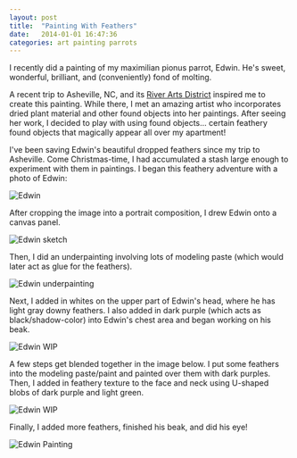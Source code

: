 ```yaml
---
layout: post
title:  "Painting With Feathers"
date:   2014-01-01 16:47:36
categories: art painting parrots
---
```

I recently did a painting of my maximilian pionus parrot, Edwin. He's sweet, wonderful, brilliant, and (conveniently) fond of molting.

A recent trip to Asheville, NC, and its [River Arts District](http://www.riverartsdistrict.com/) inspired me to create this painting. While there, I met an amazing artist who incorporates dried plant material and other found objects into her paintings. After seeing her work, I decided to play with using found objects... certain feathery found objects that magically appear all over my apartment!

I've been saving Edwin's beautiful dropped feathers since my trip to Asheville. Come Christmas-time, I had accumulated a stash large enough to experiment with them in paintings. I began this feathery adventure with a photo of Edwin:

![Edwin](/images/blog/edwin_painting/edwin_photo.jpg)

After cropping the image into a portrait composition, I drew Edwin onto a canvas panel.

![Edwin sketch](/images/blog/edwin_painting/edwin_sketch.jpg)

Then, I did an underpainting involving lots of modeling paste (which would later act as glue for the feathers).

![Edwin underpainting](/images/blog/edwin_painting/edwin_underpainting.jpg)

Next, I added in whites on the upper part of Edwin's head, where he has light gray downy feathers. I also added in dark purple (which acts as black/shadow-color) into Edwin's chest area and began working on his beak.

![Edwin WIP](/images/blog/edwin_painting/edwin_wip1.jpg)

A few steps get blended together in the image below. I put some feathers into the modeling paste/paint and painted over them with dark purples. Then, I added in feathery texture to the face and neck using U-shaped blobs of dark purple and light green.

![Edwin WIP](/images/blog/edwin_painting/edwin_wip2.jpg)

Finally, I added more feathers, finished his beak, and did his eye!

![Edwin Painting](/images/blog/edwin_painting/edwin_finished.jpg)
